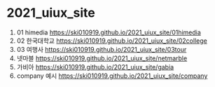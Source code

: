 # 2021_uiux_site
1. 01 himedia https://ski010919.github.io/2021_uiux_site/01himedia
1. 02 한국대학교 https://ski010919.github.io/2021_uiux_site/02college
1. 03 여행사 https://ski010919.github.io/2021_uiux_site/03tour
1. 넷마블 https://ski010919.github.io/2021_uiux_site/netmarble
1. 가비아 https://ski010919.github.io/2021_uiux_site/gabia
1. company 예시 https://ski010919.github.io/2021_uiux_site/company
